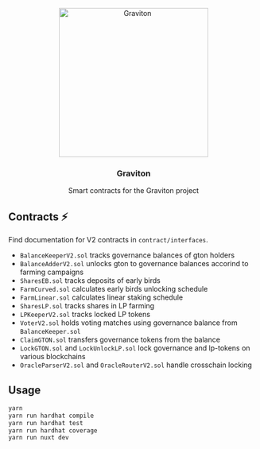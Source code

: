 <p align="center">
  <img src="https://graviton.one/_nuxt/img/nav-logo.2809ecd.svg" width="300" alt="Graviton">
  <h3 align="center">Graviton</h3>
  <p align="center">Smart contracts for the Graviton project</p>
</p>

## Contracts ⚡

Find documentation for V2 contracts in `contract/interfaces`.

- `BalanceKeeperV2.sol` tracks governance balances of gton holders
- `BalanceAdderV2.sol` unlocks gton to governance balances accorind to farming campaigns
- `SharesEB.sol` tracks deposits of early birds
- `FarmCurved.sol` calculates early birds unlocking schedule 
- `FarmLinear.sol` calculates linear staking schedule
- `SharesLP.sol` tracks shares in LP farming
- `LPKeeperV2.sol` tracks locked LP tokens
- `VoterV2.sol` holds voting matches using governance balance from `BalanceKeeper.sol`
- `ClaimGTON.sol` transfers governance tokens from the balance
- `LockGTON.sol` and `LockUnlockLP.sol` lock governance and lp-tokens on various blockchains
- `OracleParserV2.sol` and `OracleRouterV2.sol` handle crosschain locking

## Usage

```bash
yarn
yarn run hardhat compile
yarn run hardhat test
yarn run hardhat coverage
yarn run nuxt dev
```

